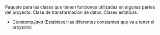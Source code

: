 Paquete para las clases que tienen funciones utilizadas en algunas partes del proyecto. Clase de transformación de datos. Clases estáticas.

* _Constants.java_ (Establecer las diferentes constantes que va a tener el proyecto)
